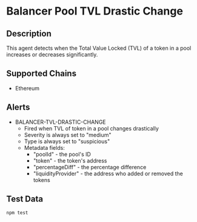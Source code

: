 # Balancer Pool TVL Drastic Change

## Description

This agent detects when the Total Value Locked (TVL) of a token in a pool increases or decreases significantly.

## Supported Chains

- Ethereum

## Alerts

- BALANCER-TVL-DRASTIC-CHANGE
  - Fired when TVL of token in a pool changes drastically
  - Severity is always set to "medium"
  - Type is always set to "suspicious"
  - Metadata fields:
    - "poolId" - the pool's ID
    - "token" - the token's address
    - "percentageDiff" - the percentage difference
    - "liquidityProvider" - the address who added or removed the tokens

## Test Data

`npm test`
